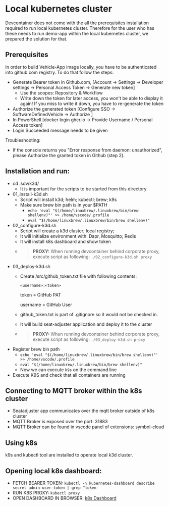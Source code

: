 # Local kubernetes cluster
Devcontainer does not come with the all the prerequisites installation required to run local kubernetes cluster.
Therefore for the user who has these needs to run demo-app within the local kubernetes cluster, we prepared the solution for that.

## Prerequisites
In order to build Vehicle-App image locally, you have to be authenticated into github.com registry. To do that follow the steps:

- Generate Bearer token in Github.com, [Account -> Settings -> Developer settings -> Personal Access Token -> Generate new token]
    - Use the scopes: Repository & Workflow
    - Write down the token for later access, you won't be able to display it again! If you miss to write it down, you have to re-generate the token
- Authorize the generated token [Configure SSO -> SoftwareDefinedVehicle -> Authorize ]
- In PowerShell [docker login ghcr.io -> Provide Username / Personal Access token]
- Login Succeeded message needs to be given

Troubleshooting:
- If the console returns you "Error response from daemon: unauthorized", please Authorize the granted token in Github (step 2).

## Installation and run:
- cd .sdv/k3d/
    - It is important for the scripts to be started from this directory
- 01_install-k3d.sh
    - Script will install k3d; helm; kubectl; brew; k9s
    - Make sure brew bin path is in your $PATH
        - ```echo 'eval "$(/home/linuxbrew/.linuxbrew/bin/brew shellenv)"' >> /home/vscode/.profile```
        - ```eval "$(/home/linuxbrew/.linuxbrew/bin/brew shellenv)"```
- 02_configure-k3d.sh
    - Script will create a k3d cluster; local registry;
    - It will initialize environment with: Dapr, Mosquitto; Redis
    - It will install k8s dashboard and show token
    - > **PROXY:** When running devcontainer behind corporate proxy, execute script as following: ```./02_configure-k3d.sh proxy```
- 03_deploy-k3d.sh
  - Create /src/github_token.txt file with following contents:
    ```
    <username>:<token>
    ```
    token = GitHub PAT

    username = GitHub User
  - github_token.txt is part of .gitignore so it would not be checked in.

  - It will build seat-adjuster application and deploy it to the cluster
  - > **PROXY:** When running devcontainer behind corporate proxy, execute script as following: ```./03_deploy-k3d.sh proxy```
- Register brew bin path
    - ```echo 'eval "$(/home/linuxbrew/.linuxbrew/bin/brew shellenv)"' >> /home/vscode/.profile```
    - ```eval "$(/home/linuxbrew/.linuxbrew/bin/brew shellenv)"```
    - Now we can execute ```k9s``` on the command line
- Execute K9S and check that all containers are running

## Connecting to MQTT broker within the k8s cluster
- Seatadjuster app communicates over the mqtt broker outside of k8s cluster
- MQTT Broker is exposed over the port: 31883
- MQTT Broker can be found in vscode panel of extensions: symbol-cloud

## Using k8s
k9s and kubectl tool are installed to operate local k3d cluster.

## Opening local k8s dashboard:
- FETCH BEARER TOKEN: ```kubectl -n kubernetes-dashboard describe secret admin-user-token | grep ^token```
- RUN K8S PROXY: ```kubectl proxy```
- OPEN DASHBOARD IN BROWSER: [k8s Dashboard](http://localhost:8001/api/v1/namespaces/kubernetes-dashboard/services/https:kubernetes-dashboard:/proxy/#/workloads?namespace=default)
